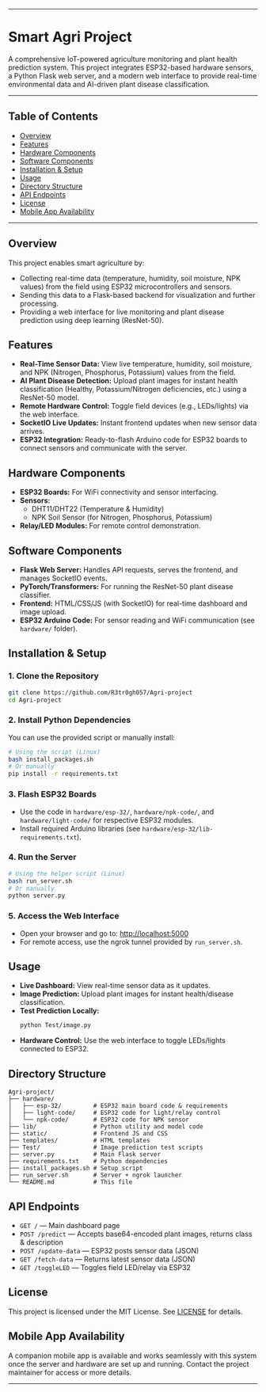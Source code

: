 
---

# Smart Agri Project

A comprehensive IoT-powered agriculture monitoring and plant health prediction system. This project integrates ESP32-based hardware sensors, a Python Flask web server, and a modern web interface to provide real-time environmental data and AI-driven plant disease classification.

---

## Table of Contents
- [Overview](#overview)
- [Features](#features)
- [Hardware Components](#hardware-components)
- [Software Components](#software-components)
- [Installation & Setup](#installation--setup)
- [Usage](#usage)
- [Directory Structure](#directory-structure)
- [API Endpoints](#api-endpoints)
- [License](#license)
- [Mobile App Availability](#mobile-app-availability)

---

## Overview
This project enables smart agriculture by:
- Collecting real-time data (temperature, humidity, soil moisture, NPK values) from the field using ESP32 microcontrollers and sensors.
- Sending this data to a Flask-based backend for visualization and further processing.
- Providing a web interface for live monitoring and plant disease prediction using deep learning (ResNet-50).

## Features
- **Real-Time Sensor Data:** View live temperature, humidity, soil moisture, and NPK (Nitrogen, Phosphorus, Potassium) values from the field.
- **AI Plant Disease Detection:** Upload plant images for instant health classification (Healthy, Potassium/Nitrogen deficiencies, etc.) using a ResNet-50 model.
- **Remote Hardware Control:** Toggle field devices (e.g., LEDs/lights) via the web interface.
- **SocketIO Live Updates:** Instant frontend updates when new sensor data arrives.
- **ESP32 Integration:** Ready-to-flash Arduino code for ESP32 boards to connect sensors and communicate with the server.

## Hardware Components
- **ESP32 Boards:** For WiFi connectivity and sensor interfacing.
- **Sensors:**
  - DHT11/DHT22 (Temperature & Humidity)
  - NPK Soil Sensor (for Nitrogen, Phosphorus, Potassium)
- **Relay/LED Modules:** For remote control demonstration.

## Software Components
- **Flask Web Server:** Handles API requests, serves the frontend, and manages SocketIO events.
- **PyTorch/Transformers:** For running the ResNet-50 plant disease classifier.
- **Frontend:** HTML/CSS/JS (with SocketIO) for real-time dashboard and image upload.
- **ESP32 Arduino Code:** For sensor reading and WiFi communication (see `hardware/` folder).

## Installation & Setup

### 1. Clone the Repository
```bash
git clone https://github.com/R3tr0gh057/Agri-project
cd Agri-project
```

### 2. Install Python Dependencies
You can use the provided script or manually install:
```bash
# Using the script (Linux)
bash install_packages.sh
# Or manually
pip install -r requirements.txt
```

### 3. Flash ESP32 Boards
- Use the code in `hardware/esp-32/`, `hardware/npk-code/`, and `hardware/light-code/` for respective ESP32 modules.
- Install required Arduino libraries (see `hardware/esp-32/lib-requirements.txt`).

### 4. Run the Server
```bash
# Using the helper script (Linux)
bash run_server.sh
# Or manually
python server.py
```

### 5. Access the Web Interface
- Open your browser and go to: [http://localhost:5000](http://localhost:5000)
- For remote access, use the ngrok tunnel provided by `run_server.sh`.

## Usage
- **Live Dashboard:** View real-time sensor data as it updates.
- **Image Prediction:** Upload plant images for instant health/disease classification.
- **Test Prediction Locally:**
  ```bash
  python Test/image.py
  ```
- **Hardware Control:** Use the web interface to toggle LEDs/lights connected to ESP32.

## Directory Structure
```
Agri-project/
├── hardware/
│   ├── esp-32/         # ESP32 main board code & requirements
│   ├── light-code/     # ESP32 code for light/relay control
│   └── npk-code/       # ESP32 code for NPK sensor
├── lib/                # Python utility and model code
├── static/             # Frontend JS and CSS
├── templates/          # HTML templates
├── Test/               # Image prediction test scripts
├── server.py           # Main Flask server
├── requirements.txt    # Python dependencies
├── install_packages.sh # Setup script
├── run_server.sh       # Server + ngrok launcher
└── README.md           # This file
```

## API Endpoints
- `GET /` — Main dashboard page
- `POST /predict` — Accepts base64-encoded plant images, returns class & description
- `POST /update-data` — ESP32 posts sensor data (JSON)
- `GET /fetch-data` — Returns latest sensor data (JSON)
- `GET /toggleLED` — Toggles field LED/relay via ESP32

## License
This project is licensed under the MIT License. See [LICENSE](LICENSE) for details.

## Mobile App Availability
A companion mobile app is available and works seamlessly with this system once the server and hardware are set up and running. Contact the project maintainer for access or more details.

---
